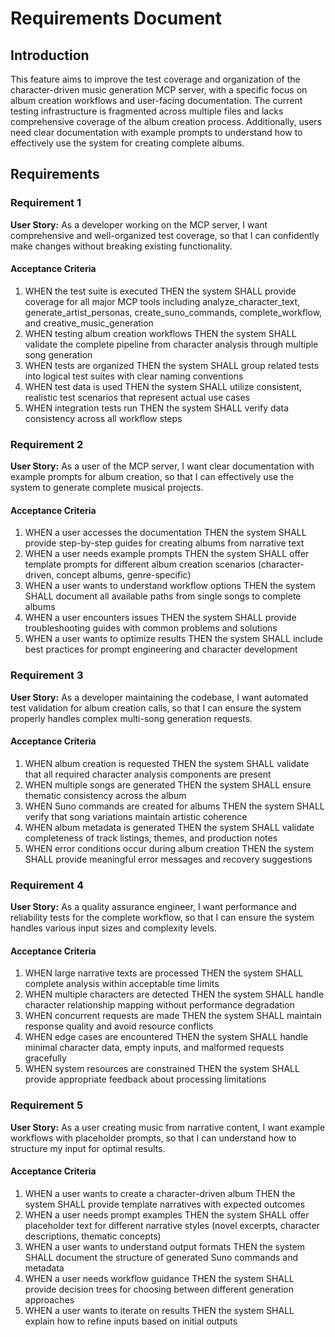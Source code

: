 # Requirements Document

## Introduction

This feature aims to improve the test coverage and organization of the character-driven music generation MCP server, with a specific focus on album creation workflows and user-facing documentation. The current testing infrastructure is fragmented across multiple files and lacks comprehensive coverage of the album creation process. Additionally, users need clear documentation with example prompts to understand how to effectively use the system for creating complete albums.

## Requirements

### Requirement 1

**User Story:** As a developer working on the MCP server, I want comprehensive and well-organized test coverage, so that I can confidently make changes without breaking existing functionality.

#### Acceptance Criteria

1. WHEN the test suite is executed THEN the system SHALL provide coverage for all major MCP tools including analyze_character_text, generate_artist_personas, create_suno_commands, complete_workflow, and creative_music_generation
2. WHEN testing album creation workflows THEN the system SHALL validate the complete pipeline from character analysis through multiple song generation
3. WHEN tests are organized THEN the system SHALL group related tests into logical test suites with clear naming conventions
4. WHEN test data is used THEN the system SHALL utilize consistent, realistic test scenarios that represent actual use cases
5. WHEN integration tests run THEN the system SHALL verify data consistency across all workflow steps

### Requirement 2

**User Story:** As a user of the MCP server, I want clear documentation with example prompts for album creation, so that I can effectively use the system to generate complete musical projects.

#### Acceptance Criteria

1. WHEN a user accesses the documentation THEN the system SHALL provide step-by-step guides for creating albums from narrative text
2. WHEN a user needs example prompts THEN the system SHALL offer template prompts for different album creation scenarios (character-driven, concept albums, genre-specific)
3. WHEN a user wants to understand workflow options THEN the system SHALL document all available paths from single songs to complete albums
4. WHEN a user encounters issues THEN the system SHALL provide troubleshooting guides with common problems and solutions
5. WHEN a user wants to optimize results THEN the system SHALL include best practices for prompt engineering and character development

### Requirement 3

**User Story:** As a developer maintaining the codebase, I want automated test validation for album creation calls, so that I can ensure the system properly handles complex multi-song generation requests.

#### Acceptance Criteria

1. WHEN album creation is requested THEN the system SHALL validate that all required character analysis components are present
2. WHEN multiple songs are generated THEN the system SHALL ensure thematic consistency across the album
3. WHEN Suno commands are created for albums THEN the system SHALL verify that song variations maintain artistic coherence
4. WHEN album metadata is generated THEN the system SHALL validate completeness of track listings, themes, and production notes
5. WHEN error conditions occur during album creation THEN the system SHALL provide meaningful error messages and recovery suggestions

### Requirement 4

**User Story:** As a quality assurance engineer, I want performance and reliability tests for the complete workflow, so that I can ensure the system handles various input sizes and complexity levels.

#### Acceptance Criteria

1. WHEN large narrative texts are processed THEN the system SHALL complete analysis within acceptable time limits
2. WHEN multiple characters are detected THEN the system SHALL handle character relationship mapping without performance degradation
3. WHEN concurrent requests are made THEN the system SHALL maintain response quality and avoid resource conflicts
4. WHEN edge cases are encountered THEN the system SHALL handle minimal character data, empty inputs, and malformed requests gracefully
5. WHEN system resources are constrained THEN the system SHALL provide appropriate feedback about processing limitations

### Requirement 5

**User Story:** As a user creating music from narrative content, I want example workflows with placeholder prompts, so that I can understand how to structure my input for optimal results.

#### Acceptance Criteria

1. WHEN a user wants to create a character-driven album THEN the system SHALL provide template narratives with expected outcomes
2. WHEN a user needs prompt examples THEN the system SHALL offer placeholder text for different narrative styles (novel excerpts, character descriptions, thematic concepts)
3. WHEN a user wants to understand output formats THEN the system SHALL document the structure of generated Suno commands and metadata
4. WHEN a user needs workflow guidance THEN the system SHALL provide decision trees for choosing between different generation approaches
5. WHEN a user wants to iterate on results THEN the system SHALL explain how to refine inputs based on initial outputs